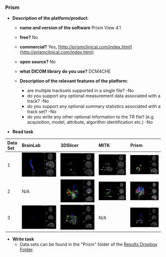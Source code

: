 ### Prism

* **Description of the platform/product**:

  * **name and version of the software** Prism View 4.1
  * **free?** No
  * **commercial?** Yes, [http://prismclinical.com/index.html](http://prismclinical.com/index.html)

  * **open source?** No

  * **what DICOM library do you use?** DCM4CHE

  * **Description of the relevant features of the platform**:

    * are multiple tracksets supported in a single file? -No
    * do you support any optional measurement data associated with a track? -No
    * do you support any optional summary statistics associated with a track set? -No
    * do you write any other optional information to the TR file? \(e.g. acquisition, model, attribute, algorithm identification etc.\) -No

* **Read task**

| Data Set | BrainLab | 3DSlicer | MITK | Prism |
| :--- | :--- | :--- | :--- | :--- |
| 1 | ![](prism/DataSet1_BrainLab.jpg) | ![](prism/DataSet1_3DSlicer.jpg) | ![](prism/DataSet1_MITK.jpg) | ![](prism/DataSet1_PrismScreenCapture.jpg) |
| 2 | N/A | ![](prism/DataSet2_3DSlicer.jpg) | ![](prism/DataSet2_MITK.jpg) | ![](prism/DataSet2_PrismScreenCapture.jpg) |
| 3 | ![](prism/DataSet3_BrainLab.jpg) | ![](prism/DataSet3_3DSlicer.jpg) | N/A | ![](prism/DataSet3_PrismScreemCapture.jpg) |

* **Write task**
  * Data sets can be found in the "Prism" folder of the [Results Dropbox Folder](https://www.dropbox.com/sh/gmy2nt1mlfk1k2w/AADIdfcLUUZ8ViAh7i6x0aana?dl=0).



